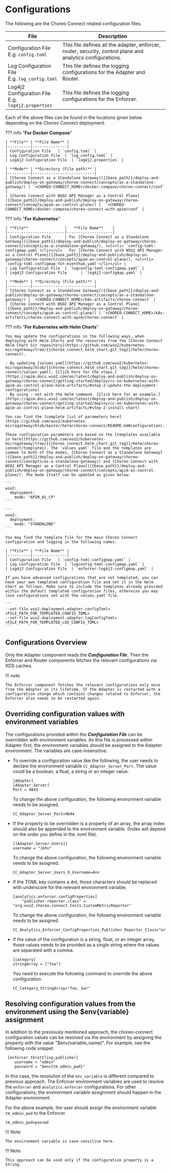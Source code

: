 # Configurations

The following are the Choreo Connect related configuration files.

| **File** | **Description** |
|---------------|---------------------|
| Configuration File </br> E.g. `config.toml` | This file defines all the adapter, enforcer, router, security, control plane and analytics configurations.     | 
| Log Configuration File </br> E.g. `log_config.toml` | This file defines the logging configurations for the Adapter and Router.  | 
| Log4j2 Configuration File </br> E.g. `log4j2.properties` | This file defines the logging configurations for the Enforcer.  | 


Each of the above files can be found in the locations given below depending on the Choreo Connect deployment.

??? info "**For Docker Compose**"

    | **File** | **File Name** |
    |----------|---------------|
    | Configuration File   | `config.toml` |
    | Log Configuration File  | `log_config.toml` |
    | Log4j2 Configuration File  | `log4j2.properties` |

    | **Mode** | **Directory (File path)** |
    |----------|---------------------------|
    | [Choreo Connect as a Standalone Gateway]({{base_path}}/deploy-and-publish/deploy-on-gateway/choreo-connect/concepts/as-a-standalone-gateway/) | `<CHOREO-CONNECT_HOME>/docker-compose/choreo-connect/conf` |
    | [Choreo Connect with WSO2 API Manager as a Control Plane]({{base_path}}/deploy-and-publish/deploy-on-gateway/choreo-connect/concepts/apim-as-control-plane/) |  `<CHOREO-CONNECT_HOME>/docker-compose/choreo-connect-with-apim/conf` |

??? info "**For Kubernetes**"

    | **File**                |   **File Name**    |
    |-------------------------|--------------------|
    | Configuration File      | For [Choreo Connect as a Standalone Gateway]({{base_path}}/deploy-and-publish/deploy-on-gateway/choreo-connect/concepts/as-a-standalone-gateway/), <ul><li> `config-toml-configmap.yaml`</li></ul>   For [Choreo Connect with WSO2 API Manager as a Control Plane]({{base_path}}/deploy-and-publish/deploy-on-gateway/choreo-connect/concepts/apim-as-control-plane/), <ul><li> `config-toml-configmap-for-eventhub.yaml`</li></ul> |
    | Log Configuration File  | `logconfig-toml-configmap.yaml` |
    | Log4j2 Configuration File      | `log4j2-configmap.yaml` |

    | **Mode** | **Directory (File path)** |
    |----------|---------------------------|
    | [Choreo Connect as a Standalone Gateway]({{base_path}}/deploy-and-publish/deploy-on-gateway/choreo-connect/concepts/as-a-standalone-gateway/) | `<CHOREO-CONNECT_HOME>/k8s-artifacts/choreo-connect` |
    | [Choreo Connect with WSO2 API Manager as a Control Plane]({{base_path}}/deploy-and-publish/deploy-on-gateway/choreo-connect/concepts/apim-as-control-plane/) | `<CHOREO-CONNECT_HOME>/k8s-artifacts/choreo-connect-with-apim/choreo-connect` |

??? info "**For Kubernetes with Helm Charts**"

    You may update the configurations in the following ways, when deploying with Helm Charts and the resources from the [Choreo Connect Helm Chart Git repository](https://github.com/wso2/kubernetes-microgateway/tree/{{choreo_connect.helm_chart.git_tag}}/helm/choreo-connect). 

    - By updating [values.yaml](https://github.com/wso2/kubernetes-microgateway/blob/{{choreo_connect.helm_chart.git_tag}}/helm/choreo-connect/values.yaml). [Click here for the steps.](https://apim.docs.wso2.com/en/latest/deploy-and-publish/deploy-on-gateway/choreo-connect/getting-started/deploy/cc-on-kubernetes-with-apim-as-control-plane-helm-artifacts/#step-2-update-the-deployment-configurations)
    - By using --set with the Helm command. [Click here for an example.](https://apim.docs.wso2.com/en/latest/deploy-and-publish/deploy-on-gateway/choreo-connect/getting-started/deploy/cc-on-kubernetes-with-apim-as-control-plane-helm-artifacts/#step-2-install-chart)

    You can find the [complete list of parameters here](https://github.com/wso2/kubernetes-microgateway/blob/master/helm/choreo-connect/README.md#configuration).

    These configuration parameters are based on the [templates available in here](https://github.com/wso2/kubernetes-microgateway/tree/{{choreo_connect.helm_chart.git_tag}}/helm/choreo-connect/templates). The `values.yaml` file and the templates are common to both of the modes, [Choreo Connect as a Standalone Gateway]({{base_path}}/deploy-and-publish/deploy-on-gateway/choreo-connect/concepts/as-a-standalone-gateway/) and [Choreo Connect with WSO2 API Manager as a Control Plane]({{base_path}}/deploy-and-publish/deploy-on-gateway/choreo-connect/concepts/apim-as-control-plane/). The mode itself can be updated as given below.

    ```
    wso2:
      deployment:
        mode: "APIM_AS_CP"
    ```

    ```
    wso2:
      deployment:
        mode: "STANDALONE"
    ```

    You may find the template file for the main Choreo Connect configuration and logging in the following names.

    | **File** | **File Name** |
    |----------|---------------|
    | Configuration File   | `config-toml-configmap.yaml` |
    | Log Configuration File  | `logconfig-toml-configmap.yaml` |
    | Log4j2 Configuration File  | `enforcer-log4j2-configmap.yaml` |

    If you have advanced configurations that are not templated, you can have your own templated configuration file and set it in the Helm Chart as follows. Make sure to include the templates already provided within the default templated configuration files, otherwise you may lose configurations set with the values.yaml file.

    ```    
    --set-file wso2.deployment.adapter.configToml=<FILE_PATH_FOR_TEMPLATED_CONFIG_TOML>
    --set-file wso2.deployment.adapter.logConfigToml=<FILE_PATH_FOR_TEMPLATED_LOG_CONFIG_TOML>
    ```    

## Configurations Overview

Only the Adapter component reads the ***Configuration File***. Then the Enforcer and Router components fetches the relevant configurations via XDS caches. 

!!! note

    The Enforcer component fetches the relevant configurations only once from the Adapter in its lifetime. If the Adapter is restarted with a configuration change which contains changes related to Enforcer, the Enforcer also needs to be restarted again.


## Overriding configuration values with environment variables

The configurations provided within the ***Configuration File*** can be overridden with environment variables. As 
this file is processed within Adapter first, the environment variables should be assigned
to the Adapter environment. The variables are case-insensitive.

- To override a configuration value like the following, the user needs to declare the environment variable
`CC_Adapter_Server_Port`. The value could be a boolean, a float, a string or an integer value.

    ```
    [Adapter]
    [Adapter.Server]
    Port = 9843
    ```

    To change the above configuration, the following environment variable needs to be assigned.

    ```
    CC_Adapter_Server_Port=9844
    ```

- If the property to be overridden is a property of an array, the array index should also be appended to the 
environment variable. (Index will depend on the order you define in the .toml file).

    ```
    [[Adapter.Server.Users]]
    username = "John"
    ```

    To change the above configuration, the following environment variable needs to be assigned.

    ```
    CC_Adapter_Server_Users_0_Username=Ann
    ```


- If the TOML key contains a dot, those characters should be replaced with underscore for the relevant 
environment variable.

    ```
    [analytics.enforcer.configProperties]
        "publisher.reporter.class" = "org.wso2.choreo.connect.tests.CustomMetricReporter"
    ```            

    To change the above configuration, the following environment variable needs to be assigned.

    ```
    CC_Analytics_Enforcer_ConfigProperties_Publisher_Reporter_Class="org.example.CustomMetricReporter"
    ```

- If the value of the configuration is a string, float, or an integer array, those values needs to be provided as
a single string where the values are separated with a comma. 

    ```
    [category]
    stringArray = ["foo"]
    ```

    You need to execute the following command to override the above configuration.

    ```
    CC_Category_StringArray="foo, bar"
    ```


## Resolving configuration values from the environment using the $env{variable} assignment

In addition to the previously mentioned approach, the choreo-connect configuration values can be resolved via the environment by assigning the property with the value "$env{variable_name}". For example, see the following code snippet.

```
 [enforcer.throttling.publisher]
    username = "admin"
    password = "$env{tm_admin_pwd}"
```    

In this case, the resolution of the `env_variable` is different compared to previous approach. The Enforcer environment variables are used to resolve the `enforcer` and `analytics.enforcer` configurations. For other configurations, the environment variable assignment should happen in the Adapter environment.

For the above example, the user should assign the environment variable `tm_admin_pwd` to the Enforcer.

```
tm_admin_pwd=passwd
```

!!! Note

    The environment variable is case-sensitive here.
    

!!! Note

    This approach can be used only if the configuration property is a String. 
